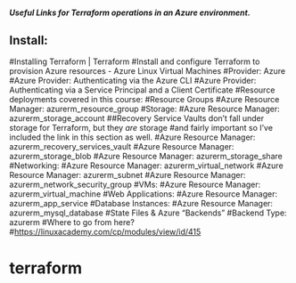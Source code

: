 ##### Useful Links for Terraform operations in an Azure environment.
## Install:
#Installing Terraform | Terraform
#Install and configure Terraform to provision Azure resources - Azure Linux Virtual Machines
#Provider: Azure
#Azure Provider: Authenticating via the Azure CLI
#Azure Provider: Authenticating via a Service Principal and a Client Certificate
#Resource deployments covered in this course:
#Resource Groups
#Azure Resource Manager: azurerm_resource_group
#Storage:
#Azure Resource Manager: azurerm_storage_account
##Recovery Service Vaults don’t fall under storage for Terraform, but they *are* storage
#and fairly important so I’ve included the link in this section as well.
#Azure Resource Manager: azurerm_recovery_services_vault
#Azure Resource Manager: azurerm_storage_blob
#Azure Resource Manager: azurerm_storage_share
#Networking:
#Azure Resource Manager: azurerm_virtual_network
#Azure Resource Manager: azurerm_subnet
#Azure Resource Manager: azurerm_network_security_group
#VMs:
#Azure Resource Manager: azurerm_virtual_machine
#Web Applications:
#Azure Resource Manager: azurerm_app_service
#Database Instances:
#Azure Resource Manager: azurerm_mysql_database
#State Files & Azure “Backends”
#Backend Type: azurerm
#Where to go from here?
#https://linuxacademy.com/cp/modules/view/id/415
# terraform